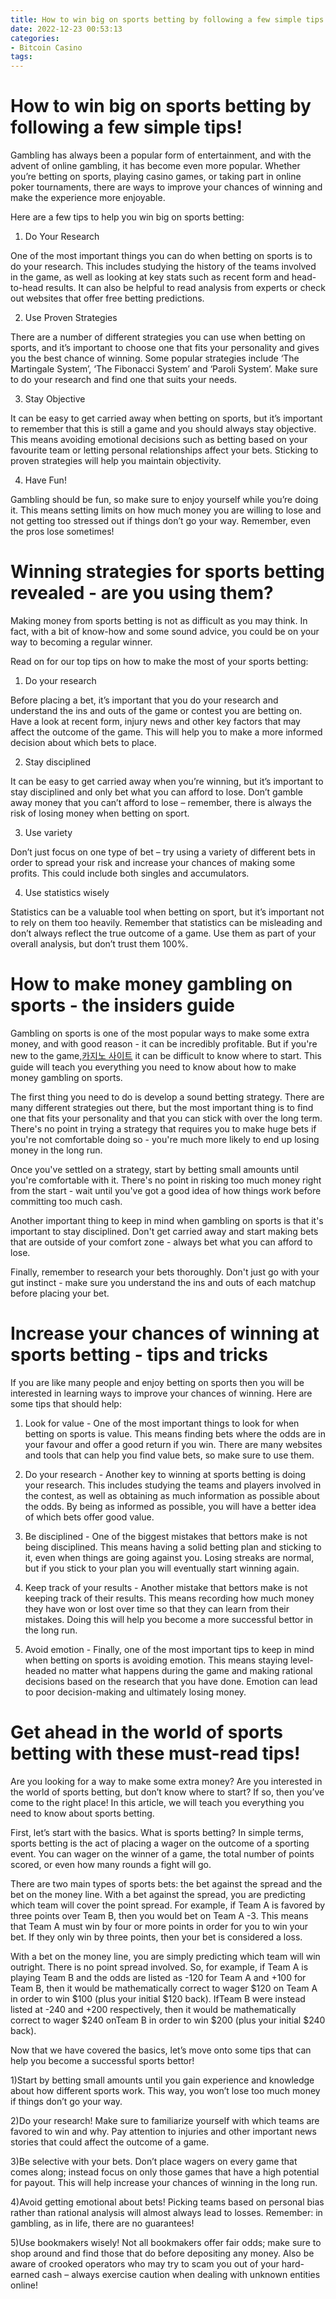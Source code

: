 ```yaml
---
title: How to win big on sports betting by following a few simple tips!
date: 2022-12-23 00:53:13
categories:
- Bitcoin Casino
tags:
---
```



#  How to win big on sports betting by following a few simple tips!

Gambling has always been a popular form of entertainment, and with the advent of online gambling, it has become even more popular. Whether you’re betting on sports, playing casino games, or taking part in online poker tournaments, there are ways to improve your chances of winning and make the experience more enjoyable.

Here are a few tips to help you win big on sports betting:

1) Do Your Research

One of the most important things you can do when betting on sports is to do your research. This includes studying the history of the teams involved in the game, as well as looking at key stats such as recent form and head-to-head results. It can also be helpful to read analysis from experts or check out websites that offer free betting predictions.

2) Use Proven Strategies

There are a number of different strategies you can use when betting on sports, and it’s important to choose one that fits your personality and gives you the best chance of winning. Some popular strategies include ‘The Martingale System’, ‘The Fibonacci System’ and ‘Paroli System’. Make sure to do your research and find one that suits your needs.

3) Stay Objective

It can be easy to get carried away when betting on sports, but it’s important to remember that this is still a game and you should always stay objective. This means avoiding emotional decisions such as betting based on your favourite team or letting personal relationships affect your bets. Sticking to proven strategies will help you maintain objectivity.

4) Have Fun!

Gambling should be fun, so make sure to enjoy yourself while you’re doing it. This means setting limits on how much money you are willing to lose and not getting too stressed out if things don’t go your way. Remember, even the pros lose sometimes!

#  Winning strategies for sports betting revealed - are you using them?

Making money from sports betting is not as difficult as you may think. In fact, with a bit of know-how and some sound advice, you could be on your way to becoming a regular winner.

Read on for our top tips on how to make the most of your sports betting:

1. Do your research

Before placing a bet, it’s important that you do your research and understand the ins and outs of the game or contest you are betting on. Have a look at recent form, injury news and other key factors that may affect the outcome of the game. This will help you to make a more informed decision about which bets to place.

2. Stay disciplined

It can be easy to get carried away when you’re winning, but it’s important to stay disciplined and only bet what you can afford to lose. Don’t gamble away money that you can’t afford to lose – remember, there is always the risk of losing money when betting on sport.

3. Use variety

Don’t just focus on one type of bet – try using a variety of different bets in order to spread your risk and increase your chances of making some profits. This could include both singles and accumulators.

4. Use statistics wisely

Statistics can be a valuable tool when betting on sport, but it’s important not to rely on them too heavily. Remember that statistics can be misleading and don’t always reflect the true outcome of a game. Use them as part of your overall analysis, but don’t trust them 100%.

#  How to make money gambling on sports - the insiders guide

Gambling on sports is one of the most popular ways to make some extra money, and with good reason - it can be incredibly profitable. But if you're new to the game,[카지노 사이트](https://choegocasino.com/) it can be difficult to know where to start. This guide will teach you everything you need to know about how to make money gambling on sports.

The first thing you need to do is develop a sound betting strategy. There are many different strategies out there, but the most important thing is to find one that fits your personality and that you can stick with over the long term. There's no point in trying a strategy that requires you to make huge bets if you're not comfortable doing so - you're much more likely to end up losing money in the long run.

Once you've settled on a strategy, start by betting small amounts until you're comfortable with it. There's no point in risking too much money right from the start - wait until you've got a good idea of how things work before committing too much cash.

Another important thing to keep in mind when gambling on sports is that it's important to stay disciplined. Don't get carried away and start making bets that are outside of your comfort zone - always bet what you can afford to lose.

Finally, remember to research your bets thoroughly. Don't just go with your gut instinct - make sure you understand the ins and outs of each matchup before placing your bet.

#  Increase your chances of winning at sports betting - tips and tricks 

If you are like many people and enjoy betting on sports then you will be interested in learning ways to improve your chances of winning. Here are some tips that should help:

1. Look for value - One of the most important things to look for when betting on sports is value. This means finding bets where the odds are in your favour and offer a good return if you win. There are many websites and tools that can help you find value bets, so make sure to use them.

2. Do your research - Another key to winning at sports betting is doing your research. This includes studying the teams and players involved in the contest, as well as obtaining as much information as possible about the odds. By being as informed as possible, you will have a better idea of which bets offer good value.

3. Be disciplined - One of the biggest mistakes that bettors make is not being disciplined. This means having a solid betting plan and sticking to it, even when things are going against you. Losing streaks are normal, but if you stick to your plan you will eventually start winning again.

4. Keep track of your results - Another mistake that bettors make is not keeping track of their results. This means recording how much money they have won or lost over time so that they can learn from their mistakes. Doing this will help you become a more successful bettor in the long run.

5. Avoid emotion - Finally, one of the most important tips to keep in mind when betting on sports is avoiding emotion. This means staying level-headed no matter what happens during the game and making rational decisions based on the research that you have done. Emotion can lead to poor decision-making and ultimately losing money.

#  Get ahead in the world of sports betting with these must-read tips!

Are you looking for a way to make some extra money? Are you interested in the world of sports betting, but don’t know where to start? If so, then you’ve come to the right place! In this article, we will teach you everything you need to know about sports betting.

First, let’s start with the basics. What is sports betting? In simple terms, sports betting is the act of placing a wager on the outcome of a sporting event. You can wager on the winner of a game, the total number of points scored, or even how many rounds a fight will go.

There are two main types of sports bets: the bet against the spread and the bet on the money line. With a bet against the spread, you are predicting which team will cover the point spread. For example, if Team A is favored by three points over Team B, then you would bet on Team A -3. This means that Team A must win by four or more points in order for you to win your bet. If they only win by three points, then your bet is considered a loss.

With a bet on the money line, you are simply predicting which team will win outright. There is no point spread involved. So, for example, if Team A is playing Team B and the odds are listed as -120 for Team A and +100 for Team B, then it would be mathematically correct to wager $120 on Team A in order to win $100 (plus your initial $120 back). IfTeam B were instead listed at -240 and +200 respectively, then it would be mathematically correct to wager $240 onTeam B in order to win $200 (plus your initial $240 back).

Now that we have covered the basics, let’s move onto some tips that can help you become a successful sports bettor!

1)Start by betting small amounts until you gain experience and knowledge about how different sports work. This way, you won’t lose too much money if things don’t go your way.

2)Do your research! Make sure to familiarize yourself with which teams are favored to win and why. Pay attention to injuries and other important news stories that could affect the outcome of a game.

3)Be selective with your bets. Don’t place wagers on every game that comes along; instead focus on only those games that have a high potential for payout. This will help increase your chances of winning in the long run.

4)Avoid getting emotional about bets! Picking teams based on personal bias rather than rational analysis will almost always lead to losses. Remember: in gambling, as in life, there are no guarantees!

5)Use bookmakers wisely! Not all bookmakers offer fair odds; make sure to shop around and find those that do before depositing any money. Also be aware of crooked operators who may try to scam you out of your hard-earned cash – always exercise caution when dealing with unknown entities online!